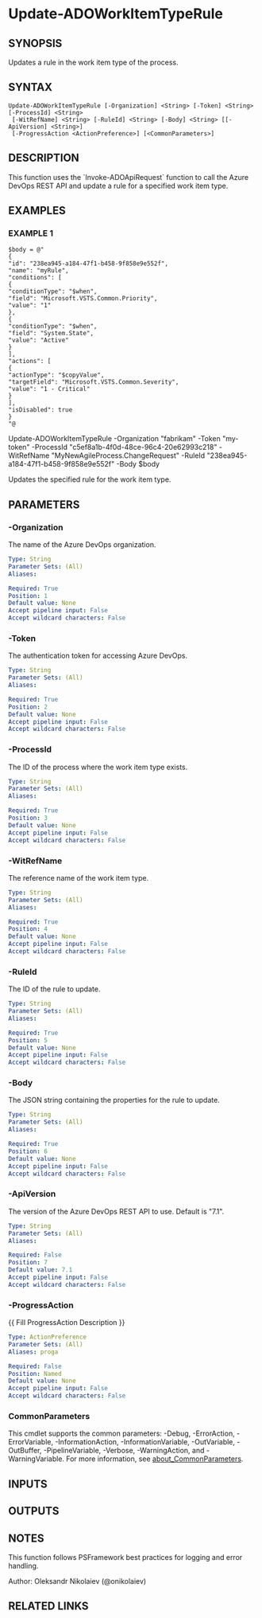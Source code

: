 ﻿---
external help file: ado.core-help.xml
Module Name: ado.core
online version:
schema: 2.0.0
---

# Update-ADOWorkItemTypeRule

## SYNOPSIS
Updates a rule in the work item type of the process.

## SYNTAX

```
Update-ADOWorkItemTypeRule [-Organization] <String> [-Token] <String> [-ProcessId] <String>
 [-WitRefName] <String> [-RuleId] <String> [-Body] <String> [[-ApiVersion] <String>]
 [-ProgressAction <ActionPreference>] [<CommonParameters>]
```

## DESCRIPTION
This function uses the \`Invoke-ADOApiRequest\` function to call the Azure DevOps REST API and update a rule for a specified work item type.

## EXAMPLES

### EXAMPLE 1
```
$body = @"
{
"id": "238ea945-a184-47f1-b458-9f858e9e552f",
"name": "myRule",
"conditions": [
{
"conditionType": "$when",
"field": "Microsoft.VSTS.Common.Priority",
"value": "1"
},
{
"conditionType": "$when",
"field": "System.State",
"value": "Active"
}
],
"actions": [
{
"actionType": "$copyValue",
"targetField": "Microsoft.VSTS.Common.Severity",
"value": "1 - Critical"
}
],
"isDisabled": true
}
"@
```

Update-ADOWorkItemTypeRule -Organization "fabrikam" -Token "my-token" -ProcessId "c5ef8a1b-4f0d-48ce-96c4-20e62993c218" -WitRefName "MyNewAgileProcess.ChangeRequest" -RuleId "238ea945-a184-47f1-b458-9f858e9e552f" -Body $body

Updates the specified rule for the work item type.

## PARAMETERS

### -Organization
The name of the Azure DevOps organization.

```yaml
Type: String
Parameter Sets: (All)
Aliases:

Required: True
Position: 1
Default value: None
Accept pipeline input: False
Accept wildcard characters: False
```

### -Token
The authentication token for accessing Azure DevOps.

```yaml
Type: String
Parameter Sets: (All)
Aliases:

Required: True
Position: 2
Default value: None
Accept pipeline input: False
Accept wildcard characters: False
```

### -ProcessId
The ID of the process where the work item type exists.

```yaml
Type: String
Parameter Sets: (All)
Aliases:

Required: True
Position: 3
Default value: None
Accept pipeline input: False
Accept wildcard characters: False
```

### -WitRefName
The reference name of the work item type.

```yaml
Type: String
Parameter Sets: (All)
Aliases:

Required: True
Position: 4
Default value: None
Accept pipeline input: False
Accept wildcard characters: False
```

### -RuleId
The ID of the rule to update.

```yaml
Type: String
Parameter Sets: (All)
Aliases:

Required: True
Position: 5
Default value: None
Accept pipeline input: False
Accept wildcard characters: False
```

### -Body
The JSON string containing the properties for the rule to update.

```yaml
Type: String
Parameter Sets: (All)
Aliases:

Required: True
Position: 6
Default value: None
Accept pipeline input: False
Accept wildcard characters: False
```

### -ApiVersion
The version of the Azure DevOps REST API to use.
Default is "7.1".

```yaml
Type: String
Parameter Sets: (All)
Aliases:

Required: False
Position: 7
Default value: 7.1
Accept pipeline input: False
Accept wildcard characters: False
```

### -ProgressAction
{{ Fill ProgressAction Description }}

```yaml
Type: ActionPreference
Parameter Sets: (All)
Aliases: proga

Required: False
Position: Named
Default value: None
Accept pipeline input: False
Accept wildcard characters: False
```

### CommonParameters
This cmdlet supports the common parameters: -Debug, -ErrorAction, -ErrorVariable, -InformationAction, -InformationVariable, -OutVariable, -OutBuffer, -PipelineVariable, -Verbose, -WarningAction, and -WarningVariable. For more information, see [about_CommonParameters](http://go.microsoft.com/fwlink/?LinkID=113216).

## INPUTS

## OUTPUTS

## NOTES
This function follows PSFramework best practices for logging and error handling.

Author: Oleksandr Nikolaiev (@onikolaiev)

## RELATED LINKS
